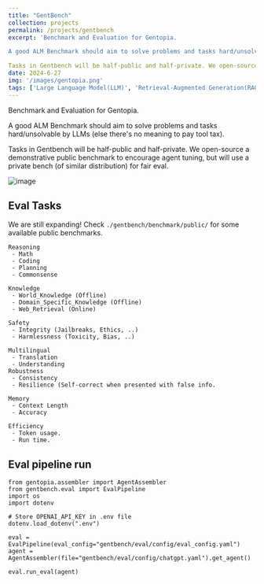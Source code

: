 ```yaml
---
title: "GentBench"
collection: projects
permalink: /projects/gentbench
excerpt: 'Benchmark and Evaluation for Gentopia.

A good ALM Benchmark should aim to solve problems and tasks hard/unsolvable by LLMs (else there's no meaning to pay tool tax).

Tasks in Gentbench will be half-public and half-private. We open-source a demonstrative public benchmark to encourage agent tuning, but will use a private bench (of similar distribution) for fair eval.'
date: 2024-6-27
img: '/images/gentopia.png'
tags: ['Large Language Model(LLM)', 'Retrieval-Augmented Generation(RAG)', 'LLM Evaluation', 'Benchmark']
---
```


Benchmark and Evaluation for Gentopia.

A good ALM Benchmark should aim to solve problems and tasks hard/unsolvable by LLMs (else there's no meaning to pay tool tax).

Tasks in Gentbench will be half-public and half-private. We open-source a demonstrative public benchmark to encourage agent tuning, but will use a private bench (of similar distribution) for fair eval.

![image](https://github.com/Gentopia-AI/GentBench/assets/65674752/d5b3553c-9787-4ff2-a282-ac0fd471454e)


## Eval Tasks
We are still expanding! Check `./gentbench/benchmark/public/` for some available public benchmarks.
```
Reasoning
 - Math 
 - Coding
 - Planning
 - Commonsense

Knowledge
 - World_Knowledge (Offline)
 - Domain_Specific_Knowledge (Offline)
 - Web_Retrieval (Online)

Safety
 - Integrity (Jailbreaks, Ethics, ..)
 - Harmlessness (Toxicity, Bias, ..)

Multilingual 
 - Translation
 - Understanding
Robustness
 - Consistency 
 - Resilience (Self-correct when presented with false info.

Memory 
 - Context Length
 - Accuracy

Efficiency 
 - Token usage.
 - Run time.
```


## Eval pipeline run
```
from gentopia.assembler import AgentAssembler
from gentbench.eval import EvalPipeline
import os
import dotenv

# Store OPENAI_API_KEY in .env file
dotenv.load_dotenv(".env")

eval = EvalPipeline(eval_config="gentbench/eval/config/eval_config.yaml")
agent = AgentAssembler(file="gentbench/eval/config/chatgpt.yaml").get_agent()

eval.run_eval(agent)
```
